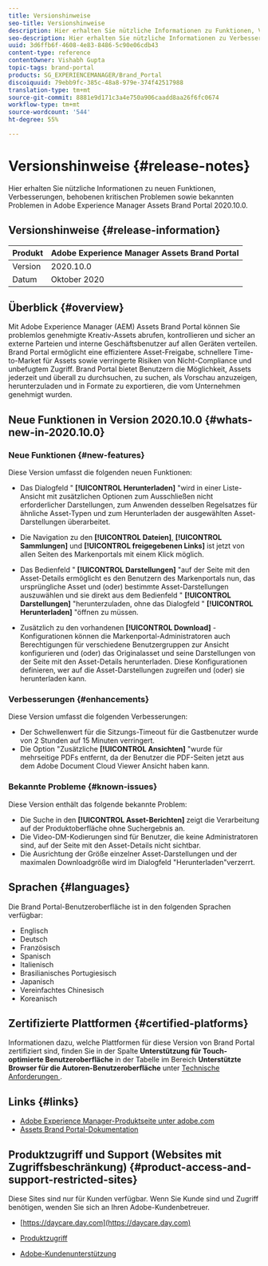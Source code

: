 ```yaml
---
title: Versionshinweise
seo-title: Versionshinweise
description: Hier erhalten Sie nützliche Informationen zu Funktionen, Verbesserungen, behobenen kritischen Problemen sowie bekannten Problemen in Adobe Experience Manager Assets Brand Portal 2020.10.0.
seo-description: Hier erhalten Sie nützliche Informationen zu Verbesserungen, behobenen kritischen Problemen sowie bekannten Problemen in Adobe Experience Manager Assets Brand Portal 2020.10.0.
uuid: 3d6ffb6f-4608-4e83-8486-5c90e06cdb43
content-type: reference
contentOwner: Vishabh Gupta
topic-tags: brand-portal
products: SG_EXPERIENCEMANAGER/Brand_Portal
discoiquuid: 79ebb9fc-385c-48a8-979e-374f42517988
translation-type: tm+mt
source-git-commit: 8881e9d171c3a4e750a906caadd8aa26f6fc0674
workflow-type: tm+mt
source-wordcount: '544'
ht-degree: 55%

---
```



# Versionshinweise {#release-notes}

Hier erhalten Sie nützliche Informationen zu neuen Funktionen, Verbesserungen, behobenen kritischen Problemen sowie bekannten Problemen in Adobe Experience Manager Assets Brand Portal 2020.10.0.

## Versionshinweise {#release-information}

| Produkt | Adobe Experience Manager Assets Brand Portal |
|---|---|
| Version | 2020.10.0 |
| Datum            | Oktober 2020 |

## Überblick {#overview}

Mit Adobe Experience Manager (AEM) Assets Brand Portal können Sie problemlos genehmigte Kreativ-Assets abrufen, kontrollieren und sicher an externe Parteien und interne Geschäftsbenutzer auf allen Geräten verteilen. Brand Portal ermöglicht eine effizientere Asset-Freigabe, schnellere Time-to-Market für Assets sowie verringerte Risiken von Nicht-Compliance und unbefugtem Zugriff. Brand Portal bietet Benutzern die Möglichkeit, Assets jederzeit und überall zu durchsuchen, zu suchen, als Vorschau anzuzeigen, herunterzuladen und in Formate zu exportieren, die vom Unternehmen genehmigt wurden.

## Neue Funktionen in Version 2020.10.0 {#whats-new-in-2020.10.0}

### Neue Funktionen {#new-features}

Diese Version umfasst die folgenden neuen Funktionen:

* Das Dialogfeld &quot; **[!UICONTROL Herunterladen]** &quot;wird in einer Liste-Ansicht mit zusätzlichen Optionen zum Ausschließen nicht erforderlicher Darstellungen, zum Anwenden desselben Regelsatzes für ähnliche Asset-Typen und zum Herunterladen der ausgewählten Asset-Darstellungen überarbeitet.

<!--
* The new **[!UICONTROL Download]** dialog now appears with all the renditions of the selected assets or folders containing assets in a list view, wherein the Brand Portal users can apply same set of renditions for similar asset types and download the selected asset renditions. 
-->

* Die Navigation zu den **[!UICONTROL Dateien]**, **[!UICONTROL Sammlungen]** und **[!UICONTROL freigegebenen Links]** ist jetzt von allen Seiten des Markenportals mit einem Klick möglich.

* Das Bedienfeld &quot; **[!UICONTROL Darstellungen]** &quot;auf der Seite mit den Asset-Details ermöglicht es den Benutzern des Markenportals nun, das ursprüngliche Asset und (oder) bestimmte Asset-Darstellungen auszuwählen und sie direkt aus dem Bedienfeld &quot; **[!UICONTROL Darstellungen]** &quot;herunterzuladen, ohne das Dialogfeld &quot; **[!UICONTROL Herunterladen]** &quot;öffnen zu müssen.

<!--
Brand Portal users can exclude specific renditions which are not required and directly download the original asset and its renditions from the **[!UICONTROL Renditions]** panel on the asset details page. 
-->

* Zusätzlich zu den vorhandenen **[!UICONTROL Download]** -Konfigurationen können die Markenportal-Administratoren auch Berechtigungen für verschiedene Benutzergruppen zur Ansicht konfigurieren und (oder) das Originalasset und seine Darstellungen von der Seite mit den Asset-Details herunterladen. Diese Konfigurationen definieren, wer auf die Asset-Darstellungen zugreifen und (oder) sie herunterladen kann.

### Verbesserungen {#enhancements}

Diese Version umfasst die folgenden Verbesserungen:

* Der Schwellenwert für die Sitzungs-Timeout für die Gastbenutzer wurde von 2 Stunden auf 15 Minuten verringert.
* Die Option &quot;Zusätzliche **[!UICONTROL Ansichten]** &quot;wurde für mehrseitige PDFs entfernt, da der Benutzer die PDF-Seiten jetzt aus dem Adobe Document Cloud Viewer Ansicht haben kann.


<!--
### Critical Issues Fixed {#critical-issues-fixed}

This release includes fixes to the following critical issue:

* The users are not able to view the PDF pages if the PDF contains sub assets.
-->

### Bekannte Probleme {#known-issues}

Diese Version enthält das folgende bekannte Problem:

* Die Suche in den **[!UICONTROL Asset-Berichten]** zeigt die Verarbeitung auf der Produktoberfläche ohne Suchergebnis an.
* Die Video-DM-Kodierungen sind für Benutzer, die keine Administratoren sind, auf der Seite mit den Asset-Details nicht sichtbar.
* Die Ausrichtung der Größe einzelner Asset-Darstellungen und der maximalen Downloadgröße wird im Dialogfeld &quot;Herunterladen&quot;verzerrt.



<!--
* Download Settings configuration to configure asset download from Brand Portal. Fast download, custom renditions, and system renditions are the available configurations. 
-->

<!--
* Document Viewer has been introduced to enhance the PDF viewing experience. New options are available for viewing the PDF files in Brand Portal.

* Advances in the asset download process which improves the Brand Portal user experience while [downloading assets from Brand Portal](brand-portal-download-assets.md). Brand Portal administrators can configure **[!UICONTROL Fast Download]**, **[!UICONTROL Custom Renditions]**, and **[!UICONTROL System Renditions]** from the **[!UICONTROL Download]** settings. 

For details, see [what's new in Brand Portal 6.4.7](whats-new.md). 

### Critical Issues Fixed {#critical-issues-fixed-647}

This release includes fixes to the following critical issues:

* The viewer users are not permitted to share link for collections but the option to share is visible to them on the product interface.

* The **[!UICONTROL Download]** button on the options bar does not list all the licensed assets of the selected folder.

* The search takes longer to show the results for certain keywords.

* The **[!UICONTROL Agree]** and **[!UICONTROL Disagree]** check boxes does not appear on bulk selection of licensed and unlicensed assets during download.

* Filter-based search shows processing on the product interface with no search result. 

* The assets do not download from share link if the shared folder contains numerous and large assets.


### Known Issues {#known-issues-647}

This release includes the following known issues:

* If multiple assets are selected, license text does not appear on clicking Terms and Conditions on the license agreement page during download using share link.   

-->

## Sprachen {#languages}

Die Brand Portal-Benutzeroberfläche ist in den folgenden Sprachen verfügbar:

* Englisch
* Deutsch
* Französisch
* Spanisch
* Italienisch
* Brasilianisches       Portugiesisch
* Japanisch
* Vereinfachtes Chinesisch
* Koreanisch

## Zertifizierte Plattformen                {#certified-platforms}

Informationen dazu, welche Plattformen für diese Version von Brand Portal zertifiziert sind, finden Sie in der Spalte **Unterstützung für Touch-optimierte Benutzeroberfläche** in der Tabelle im Bereich **Unterstützte Browser für die Autoren-Benutzeroberfläche** unter [Technische Anforderungen ](https://helpx.adobe.com/de/experience-manager/6-4/sites/deploying/using/technical-requirements.html).

## Links {#links}

* [Adobe Experience Manager-Produktseite unter adobe.com](http://www.adobe.com/de/marketing-cloud/experience-manager.html)
* [Assets Brand Portal-Dokumentation](https://helpx.adobe.com/de/experience-manager/brand-portal/user-guide.html)

## Produktzugriff und Support (Websites mit Zugriffsbeschränkung) {#product-access-and-support-restricted-sites}

Diese Sites sind nur für Kunden verfügbar. Wenn Sie Kunde sind und Zugriff benötigen, wenden Sie sich an Ihren Adobe-Kundenbetreuer.

* [https://daycare.day.com](https://daycare.day.com)

* [Produktzugriff](https://login.marketing.adobe.com)

* [Adobe-Kundenunterstützung](https://helpx.adobe.com/de/contact.html)
